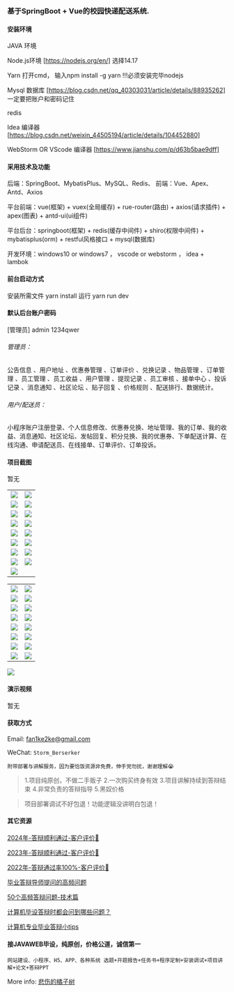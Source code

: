 ### 基于SpringBoot + Vue的校园快递配送系统.

#### 安装环境

JAVA 环境 

Node.js环境 [https://nodejs.org/en/] 选择14.17

Yarn 打开cmd， 输入npm install -g yarn !!!必须安装完毕nodejs

Mysql 数据库 [https://blog.csdn.net/qq_40303031/article/details/88935262] 一定要把账户和密码记住

redis

Idea 编译器 [https://blog.csdn.net/weixin_44505194/article/details/104452880]

WebStorm OR VScode 编译器 [https://www.jianshu.com/p/d63b5bae9dff]

#### 采用技术及功能

后端：SpringBoot、MybatisPlus、MySQL、Redis、
前端：Vue、Apex、Antd、Axios

平台前端：vue(框架) + vuex(全局缓存) + rue-router(路由) + axios(请求插件) + apex(图表)  + antd-ui(ui组件)

平台后台：springboot(框架) + redis(缓存中间件) + shiro(权限中间件) + mybatisplus(orm) + restful风格接口 + mysql(数据库)

开发环境：windows10 or windows7 ， vscode or webstorm ， idea + lambok


#### 前台启动方式
安装所需文件 yarn install 
运行 yarn run dev

#### 默认后台账户密码
[管理员]
admin
1234qwer

###### 管理员：
公告信息 、用户地址 、优惠券管理 、订单评价 、兑换记录 、物品管理 、订单管理 、员工管理 、员工收益 、用户管理 、提现记录 、员工审核 、接单中心 、投诉记录 、消息通知 、社区论坛 、贴子回复 、价格规则 、配送排行、数据统计。

###### 用户/配送员：
小程序账户注册登录、个人信息修改、优惠券兑换、地址管理、我的订单、我的收益、消息通知、社区论坛、发帖回复、积分兑换、我的优惠券、下单配送计算、在线沟通、申请配送员、在线接单、订单评价、订单投诉。

#### 项目截图
暂无

|  |  |
|---------------------|---------------------|
| ![](https://fank-bucket-oss.oss-cn-beijing.aliyuncs.com/img/f5e91d86-310f-4111-bfe8-04e0b7b055e0.png) | ![](https://fank-bucket-oss.oss-cn-beijing.aliyuncs.com/img/454515fb-2463-47f7-a500-35401bc079aa.png) |
| ![](https://fank-bucket-oss.oss-cn-beijing.aliyuncs.com/img/e447a13a-d1c5-4e69-b061-d894fef7c8e5.png) | ![](https://fank-bucket-oss.oss-cn-beijing.aliyuncs.com/img/25947bbd-f2d5-46ac-ad0a-9f6e218d6910.png) |
| ![](https://fank-bucket-oss.oss-cn-beijing.aliyuncs.com/img/d10e855d-bfbd-4657-9e29-c135b1973cbb.png) | ![](https://fank-bucket-oss.oss-cn-beijing.aliyuncs.com/img/8b62f175-7fe0-4190-85aa-5c5f528810e4.png) |
| ![](https://fank-bucket-oss.oss-cn-beijing.aliyuncs.com/img/c4213d24-8a49-40c6-af83-abc39186a3d1.png) | ![](https://fank-bucket-oss.oss-cn-beijing.aliyuncs.com/img/7e62d7e2-3298-4608-8d6e-1fcbb7b8473e.png) |
| ![](https://fank-bucket-oss.oss-cn-beijing.aliyuncs.com/img/c0fe139b-28fe-433b-9274-ff5532e0041b.png) | ![](https://fank-bucket-oss.oss-cn-beijing.aliyuncs.com/img/7db593fd-18f1-4950-b9b6-6997b43e7b9a.png) |
| ![](https://fank-bucket-oss.oss-cn-beijing.aliyuncs.com/img/b5075868-b8eb-4d88-bb6f-ca2a7703d73b.png) | ![](https://fank-bucket-oss.oss-cn-beijing.aliyuncs.com/img/004fb194-6703-42e8-9d42-c1e479893a5a.png) |
| ![](https://fank-bucket-oss.oss-cn-beijing.aliyuncs.com/img/a6e11f18-119d-46a5-9356-a767d1476c83.png) | ![](https://fank-bucket-oss.oss-cn-beijing.aliyuncs.com/img/2bdc98f9-a462-4ca1-91cc-9bddd84da105.png) |
| ![](https://fank-bucket-oss.oss-cn-beijing.aliyuncs.com/img/a2b607b4-f347-45cf-86b0-cb20f9db5658.png) | ![](https://fank-bucket-oss.oss-cn-beijing.aliyuncs.com/img/ff41a5a7-51a5-4c96-9c60-0e20b2dbcb63.png) |
| ![](https://fank-bucket-oss.oss-cn-beijing.aliyuncs.com/img/92090130-219a-4171-bd09-4f046f959167.png) |  |

|  |  |
|---------------------|---------------------|
| ![](https://fank-bucket-oss.oss-cn-beijing.aliyuncs.com/img/51331379-1bf9-46e6-8e9a-03d69bef0f49.png) | ![](https://fank-bucket-oss.oss-cn-beijing.aliyuncs.com/img/3dc6f4e7-7b51-420d-8e82-17a79baf72c0.png) |
| ![](https://fank-bucket-oss.oss-cn-beijing.aliyuncs.com/img/34998475-cbe9-413b-a6bf-cce8c7313c8a.png) | ![](https://fank-bucket-oss.oss-cn-beijing.aliyuncs.com/img/1e97f1ef-5bcf-4080-9bbf-bb08063b79c1.png) |
| ![](https://fank-bucket-oss.oss-cn-beijing.aliyuncs.com/img/5249bf69-2c8f-468f-8420-09b86fce685f.png) | ![](https://fank-bucket-oss.oss-cn-beijing.aliyuncs.com/img/0f86ec82-d089-469c-bc41-dc81a2137a44.png) |
| ![](https://fank-bucket-oss.oss-cn-beijing.aliyuncs.com/img/914f6307-1eae-468a-8a65-5c8421406b01.png) | ![](https://fank-bucket-oss.oss-cn-beijing.aliyuncs.com/img/0f2def3a-01e6-490d-87bb-b3474250f959.png) |
| ![](https://fank-bucket-oss.oss-cn-beijing.aliyuncs.com/img/84e64eca-2245-4b62-9f5e-e2e8f36dfb8e.png) | ![](https://fank-bucket-oss.oss-cn-beijing.aliyuncs.com/img/f3a15e94-e28e-481e-9e08-3ac833933f6d.png) |
| ![](https://fank-bucket-oss.oss-cn-beijing.aliyuncs.com/img/54d4c328-fa21-45af-869d-2c34093326ba.png) | ![](https://fank-bucket-oss.oss-cn-beijing.aliyuncs.com/img/e9172a0e-9ad0-44cb-a4a2-22d1fce1169d.png) |
| ![](https://fank-bucket-oss.oss-cn-beijing.aliyuncs.com/img/8fbc3748-b300-4ded-813b-b2c657bf165f.png) | ![](https://fank-bucket-oss.oss-cn-beijing.aliyuncs.com/img/ce0c1cf3-4d25-4675-9fd8-b50892444427.png) |
| ![](https://fank-bucket-oss.oss-cn-beijing.aliyuncs.com/img/8b29271b-2b77-47c5-9b07-d28b375d7186.png) | ![](https://fank-bucket-oss.oss-cn-beijing.aliyuncs.com/img/a663a92d-e431-471b-b054-15c5300431ec.png) |

![](https://fank-bucket-oss.oss-cn-beijing.aliyuncs.com/work/936e9baf53eb9a217af4f89c616dc19.png)

#### 演示视频

暂无

#### 获取方式

Email: fan1ke2ke@gmail.com

WeChat: `Storm_Berserker`

`附带部署与讲解服务，因为要恰饭资源非免费，伸手党勿扰，谢谢理解😭`

> 1.项目纯原创，不做二手贩子 2.一次购买终身有效 3.项目讲解持续到答辩结束 4.非常负责的答辩指导 5.黑奴价格

> 项目部署调试不好包退！功能逻辑没讲明白包退！

#### 其它资源

[2024年-答辩顺利通过-客户评价👻](https://berserker287.github.io/2024/06/06/2024%E5%B9%B4%E7%AD%94%E8%BE%A9%E9%A1%BA%E5%88%A9%E9%80%9A%E8%BF%87/)

[2023年-答辩顺利通过-客户评价🐢](https://berserker287.github.io/2023/06/14/2023%E5%B9%B4%E7%AD%94%E8%BE%A9%E9%A1%BA%E5%88%A9%E9%80%9A%E8%BF%87/)

[2022年-答辩通过率100%-客户评价🐣](https://berserker287.github.io/2022/05/25/%E9%A1%B9%E7%9B%AE%E4%BA%A4%E6%98%93%E8%AE%B0%E5%BD%95/)

[毕业答辩导师提问的高频问题](https://berserker287.github.io/2023/06/13/%E6%AF%95%E4%B8%9A%E7%AD%94%E8%BE%A9%E5%AF%BC%E5%B8%88%E6%8F%90%E9%97%AE%E7%9A%84%E9%AB%98%E9%A2%91%E9%97%AE%E9%A2%98/)

[50个高频答辩问题-技术篇](https://berserker287.github.io/2023/06/13/50%E4%B8%AA%E9%AB%98%E9%A2%91%E7%AD%94%E8%BE%A9%E9%97%AE%E9%A2%98-%E6%8A%80%E6%9C%AF%E7%AF%87/)

[计算机毕设答辩时都会问到哪些问题？](https://www.zhihu.com/question/31020988)

[计算机专业毕业答辩小tips](https://zhuanlan.zhihu.com/p/145911029)

#### 接JAVAWEB毕设，纯原创，价格公道，诚信第一

`网站建设、小程序、H5、APP、各种系统 选题+开题报告+任务书+程序定制+安装调试+项目讲解+论文+答辩PPT`

More info: [悲伤的橘子树](https://berserker287.github.io/)

